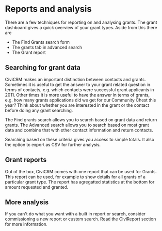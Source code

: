# Reports and analysis

There are a few techniques for reporting on and analysing grants. The
grant dashboard gives a quick overview of your grant types. Aside from
this there are

-   The Find Grants search form
-   The grants tab in advanced search
-   The Grant report

## Searching for grant data

CiviCRM makes an important distinction between contacts and grants.
Sometimes it is useful to get the answer to your grant related question
in terms of contacts, e.g. which contacts were successful grant
applicants in 2011. Other times it is more useful to have the answer in
terms of grants, e.g. how many grants applications did we get for our
Community Chest this year? Think about whether you are interested in the
grant or the contact before doing any grant searching.

The Find grants search allows you to search based on grant data and
return grants. The Advanced search allows you to search based on most
grant data and combine that with other contact information and return
contacts.

Searching based on these criteria gives you access to simple totals. It
also the option to export as CSV for further analysis.

## Grant reports

Out of the box, CiviCRM comes with one report that can be used for
Grants. This report can be used, for example to show details for all
grants of a particular grant type. The report has agregatted statistics
at the bottom for amount requested and granted.

## More analysis

If you can't do what you want with a built in report or search, consider
commissioning a new report or custom search. Read the CiviReport section
for more information.

